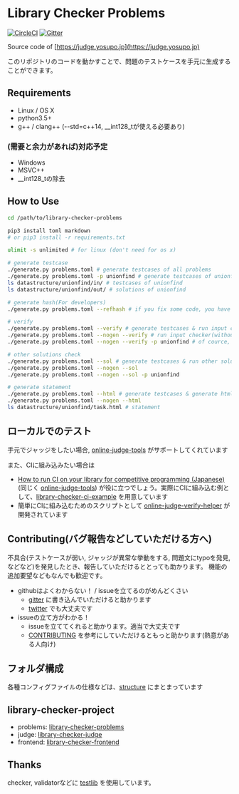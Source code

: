 # Library Checker Problems

[![CircleCI](https://circleci.com/gh/yosupo06/library-checker-problems/tree/master.svg?style=svg)](https://circleci.com/gh/yosupo06/library-checker-problems/tree/master)
[![Gitter](https://badges.gitter.im/library-checker-problems/community.svg)](https://gitter.im/library-checker-problems/community?utm_source=badge&utm_medium=badge&utm_campaign=pr-badge)

Source code of [https://judge.yosupo.jp](https://judge.yosupo.jp)

このリポジトリのコードを動かすことで、問題のテストケースを手元に生成することができます。

## Requirements

- Linux / OS X
- python3.5+
- g++ / clang++ (--std=c++14, __int128_tが使える必要あり)

### (需要と余力があれば)対応予定

- Windows
- MSVC++
- __int128_tの除去

## How to Use

```sh
cd /path/to/library-checker-problems

pip3 install toml markdown
# or pip3 install -r requirements.txt

ulimit -s unlimited # for linux (don't need for os x)

# generate testcase
./generate.py problems.toml # generate testcases of all problems
./generate.py problems.toml -p unionfind # generate testcases of unionfind
ls datastructure/unionfind/in/ # testcases of unionfind
ls datastructure/unionfind/out/ # solutions of unionfind

# generate hash(For developers)
./generate.py problems.toml --refhash # if you fix some code, you have to regenerate hashes of testcases

# verify
./generate.py problems.toml --verify # generate testcases & run input checker
./generate.py problems.toml --nogen --verify # run input checker(without generate testcases, you must generate already)
./generate.py problems.toml --nogen --verify -p unionfind # of cource, it is ok

# other solutions check
./generate.py problems.toml --sol # generate testcases & run other solution
./generate.py problems.toml --nogen --sol
./generate.py problems.toml --nogen --sol -p unionfind

# generate statement
./generate.py problems.toml --html # generate testcases & generate html
./generate.py problems.toml --nogen --html
ls datastructure/unionfind/task.html # statement
```

## ローカルでのテスト

手元でジャッジをしたい場合, [online-judge-tools](https://github.com/kmyk/online-judge-tools) がサポートしてくれています

また、CIに組み込みたい場合は

- [How to run CI on your library for competitive programming (Japanese)](https://online-judge-tools.readthedocs.io/en/master/run-ci-on-your-library.ja.html) (同じく [online-judge-tools](https://github.com/kmyk/online-judge-tools)) が役に立つでしょう。実際にCIに組み込む例として、[library-checker-ci-example](https://github.com/yosupo06/library-checker-ci-example) を用意しています
- 簡単にCIに組み込むためのスクリプトとして [online-judge-verify-helper](https://github.com/kmyk/online-judge-verify-helper) が開発されています

## Contributing(バグ報告などしていただける方へ)

不具合(テストケースが弱い, ジャッジが異常な挙動をする, 問題文にtypoを発見, などなど)を発見したとき、報告していただけるととっても助かります。
機能の追加要望などもなんでも歓迎です。

- githubはよくわからない！ / issueを立てるのがめんどくさい
  - [gitter](https://gitter.im/library-checker-problems/community) に書き込んでいただけると助かります
  - [twitter](https://twitter.com/yosupot) でも大丈夫です
- issueの立て方がわかる！
  - issueを立ててくれると助かります。適当で大丈夫です
  - [CONTRIBUTING](docs/CONTRIBUTING.md) を参考にしていただけるともっと助かります(熱意がある人向け)

## フォルダ構成

各種コンフィグファイルの仕様などは、[structure](docs/structure.md) にまとまっています

## library-checker-project

- problems: [library-checker-problems](https://github.com/yosupo06/library-checker-problems)
- judge: [library-checker-judge](https://github.com/yosupo06/library-checker-judge)
- frontend: [library-checker-frontend](https://github.com/yosupo06/library-checker-frontend)

## Thanks

checker, validatorなどに [testlib](https://github.com/MikeMirzayanov/testlib) を使用しています。
